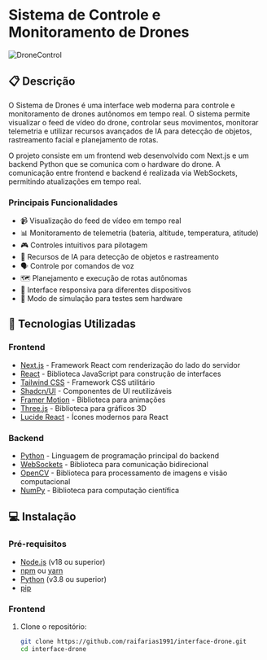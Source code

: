 # Sistema de Controle e Monitoramento de Drones

![DroneControl](https://interfacedrone.vercel.app/)

## 📋 Descrição

O Sistema de Drones é uma interface web moderna para controle e monitoramento de drones autônomos em tempo real. O sistema permite visualizar o feed de vídeo do drone, controlar seus movimentos, monitorar telemetria e utilizar recursos avançados de IA para detecção de objetos, rastreamento facial e planejamento de rotas.

O projeto consiste em um frontend web desenvolvido com Next.js e um backend Python que se comunica com o hardware do drone. A comunicação entre frontend e backend é realizada via WebSockets, permitindo atualizações em tempo real.

### Principais Funcionalidades

- 📹 Visualização do feed de vídeo em tempo real
- 📊 Monitoramento de telemetria (bateria, altitude, temperatura, atitude)
- 🎮 Controles intuitivos para pilotagem
- 🧠 Recursos de IA para detecção de objetos e rastreamento
- 🗣️ Controle por comandos de voz
- 🗺️ Planejamento e execução de rotas autônomas
- 📱 Interface responsiva para diferentes dispositivos
- 🔄 Modo de simulação para testes sem hardware

## 🚀 Tecnologias Utilizadas

### Frontend
- [Next.js](https://nextjs.org/) - Framework React com renderização do lado do servidor
- [React](https://reactjs.org/) - Biblioteca JavaScript para construção de interfaces
- [Tailwind CSS](https://tailwindcss.com/) - Framework CSS utilitário
- [Shadcn/UI](https://ui.shadcn.com/) - Componentes de UI reutilizáveis
- [Framer Motion](https://www.framer.com/motion/) - Biblioteca para animações
- [Three.js](https://threejs.org/) - Biblioteca para gráficos 3D
- [Lucide React](https://lucide.dev/) - Ícones modernos para React

### Backend
- [Python](https://www.python.org/) - Linguagem de programação principal do backend
- [WebSockets](https://websockets.readthedocs.io/) - Biblioteca para comunicação bidirecional
- [OpenCV](https://opencv.org/) - Biblioteca para processamento de imagens e visão computacional
- [NumPy](https://numpy.org/) - Biblioteca para computação científica

## 💻 Instalação

### Pré-requisitos
- [Node.js](https://nodejs.org/) (v18 ou superior)
- [npm](https://www.npmjs.com/) ou [yarn](https://yarnpkg.com/)
- [Python](https://www.python.org/) (v3.8 ou superior)
- [pip](https://pip.pypa.io/en/stable/)

### Frontend

1. Clone o repositório:
   ```bash
   git clone https://github.com/raifarias1991/interface-drone.git
   cd interface-drone

